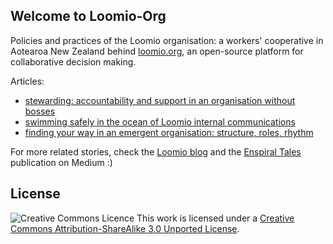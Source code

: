 ## Welcome to Loomio-Org

Policies and practices of the Loomio organisation: a workers' cooperative in Aotearoa New Zealand behind [loomio.org](http://loomio.org), an open-source platform for collaborative decision making.

Articles:

* [stewarding: accountability and support in an organisation without bosses](stewarding.md)
* [swimming safely in the ocean of Loomio internal communications](communications.md)
* [finding your way in an emergent organisation: structure, roles, rhythm](structure.md)

For more related stories, check the [Loomio blog](http://blog.loomio.org/category/articles-and-interviews/) and the [Enspiral Tales](http://medium.com/enspiral-tales) publication on Medium :)


## License

![Creative Commons Licence](http://i.creativecommons.org/l/by-sa/3.0/88x31.png)
This work is licensed under a [Creative Commons Attribution-ShareAlike 3.0 Unported License](http://creativecommons.org/licenses/by-sa/3.0/deed.en_GB).

